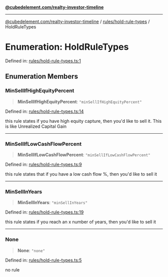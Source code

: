 [**@cubedelement.com/realty-investor-timeline**](../../../index.md)

---

[@cubedelement.com/realty-investor-timeline](../../../modules.md) / [rules/hold-rule-types](../index.md) / HoldRuleTypes

# Enumeration: HoldRuleTypes

Defined in: [rules/hold-rule-types.ts:1](https://github.com/kvernon/realty-investor-timeline/blob/c7446a8a5576468ac5874a2dd8323180fa97a55b/src/rules/hold-rule-types.ts#L1)

## Enumeration Members

### MinSellIfHighEquityPercent

> **MinSellIfHighEquityPercent**: `"minSellIfHighEquityPercent"`

Defined in: [rules/hold-rule-types.ts:14](https://github.com/kvernon/realty-investor-timeline/blob/c7446a8a5576468ac5874a2dd8323180fa97a55b/src/rules/hold-rule-types.ts#L14)

this rule states if you have high equity capture, then you'd like to sell it. This is like Unrealized Capital Gain

---

### MinSellIfLowCashFlowPercent

> **MinSellIfLowCashFlowPercent**: `"minSellIfLowCashFlowPercent"`

Defined in: [rules/hold-rule-types.ts:9](https://github.com/kvernon/realty-investor-timeline/blob/c7446a8a5576468ac5874a2dd8323180fa97a55b/src/rules/hold-rule-types.ts#L9)

this rule states that if you have a low cash flow %, then you'd like to sell it

---

### MinSellInYears

> **MinSellInYears**: `"minSellInYears"`

Defined in: [rules/hold-rule-types.ts:19](https://github.com/kvernon/realty-investor-timeline/blob/c7446a8a5576468ac5874a2dd8323180fa97a55b/src/rules/hold-rule-types.ts#L19)

this rule states if you reach an x number of years, then you'd like to sell it

---

### None

> **None**: `"none"`

Defined in: [rules/hold-rule-types.ts:5](https://github.com/kvernon/realty-investor-timeline/blob/c7446a8a5576468ac5874a2dd8323180fa97a55b/src/rules/hold-rule-types.ts#L5)

no rule

